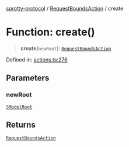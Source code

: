 
[sprotty-protocol](../globals) / [RequestBoundsAction](../Namespace.RequestBoundsAction) / create

# Function: create()

> **create**(`newRoot`): [`RequestBoundsAction`](../Interface.RequestBoundsAction)

Defined in: [actions.ts:276](https://github.com/eclipse-sprotty/sprotty/blob/f9b2433481cc27a1ac0c92d525a92039ae7f6c76/packages/sprotty-protocol/src/actions.ts#L276)

## Parameters

### newRoot

[`SModelRoot`](../Interface.SModelRoot)

## Returns

[`RequestBoundsAction`](../Interface.RequestBoundsAction)
